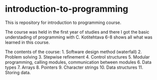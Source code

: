 # introduction-to-programming

This is repository for introduction to programming course.

The course was held in the first year of studies and there I got the basic understading of programming with C. Kotitehtava 6-8 shows all what was learned in this course.

The contents of the course: 1. Software design method (waterfall) 2. Problem solving 3. Stepwise refinement 4. Control structures 5. Modular programming, calling modules, communication between modules 6. Data types 7. Arrays 8. Pointers 9. Character strings 10. Data structures 11. Storing data.

